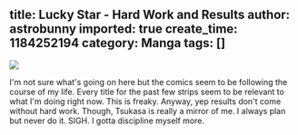 title: Lucky Star - Hard Work and Results
author: astrobunny
imported: true
create_time: 1184252194
category: Manga
tags: []
---
 [![](wp-images/old/albums/comix/LuckyStar6-1.jpg)](/images/wp-images/old/albums/comix/LuckyStar6-1.jpg)  
  
I'm not sure what's going on here but the comics seem to be following the course of my life. Every title for the past few strips seem to be relevant to what I'm doing right now. This is freaky. Anyway, yep results don't come without hard work. Though, Tsukasa is really a mirror of me. I always plan but never do it. SIGH. I gotta discipline myself more.
